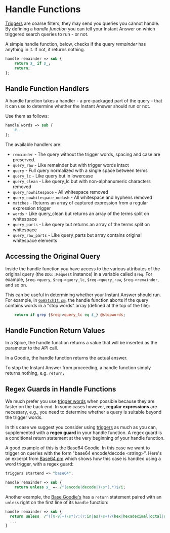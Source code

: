 # Handle Functions

[Triggers](http://docs.duckduckhack.com/backend-reference/triggers.html) are coarse filters; they may send you queries you cannot handle. By defining a *handle function* you can tell your Instant Answer on which triggered search queries to run - or not.

A simple handle function, below, checks if the query *remainder* has anything in it. If not, it returns nothing.

```perl
handle remainder => sub {
    return $_ if $_;
    return;
};
```

## Handle Function Handlers

A handle function takes a handler - a pre-packaged part of the query - that it can use to determine whether the Instant Answer should run or not. 

Use them as follows:

```perl
handle words => sub {
	#...
};
```

The available handlers are:

- `remainder` -  The query without the trigger words, spacing and case are preserved.                                        
- `query_raw` -  Like remainder but with trigger words intact                                                                          
- `query` -  Full query normalized with a single space between terms                                                                   
- `query_lc` -  Like query but in lowercase                                                                                            
- `query_clean` -  Like query_lc but with non-alphanumeric characters removed                                                          
- `query_nowhitespace` -  All whitespace removed                                                                                       
- `query_nowhitespace_nodash` -  All whitespace and hyphens removed                                                                    
- `matches` -  Returns an array of captured expression from a regular expression trigger                                               
- `words` -  Like query_clean but returns an array of the terms split on whitespace                                                    
- `query_parts` -  Like query but returns an array of the terms split on whitespace                                                    
- `query_raw_parts` -  Like query_parts but array contains original whitespace elements

## Accessing the Original Query

Inside the handle function you have access to the various attributes of the original query (the `DDG::Request` instance) in a variable called `$req`. For example, `$req->query`, `$req->query_lc`, `$req->query_raw`, `$req->remainder`, and so on.

This can be useful in determining whether your Instant Answer should run. For example, in [`GoWatchIt.pm`](https://github.com/duckduckgo/zeroclickinfo-spice/blob/d53dcf3842c337a626405af2bff0be28d85c1fd2/lib/DDG/Spice/GoWatchIt.pm#L22), the handle function aborts if the query contains words in a "stop words" array (defined at the top of the file):

```perl
	return if grep {$req->query_lc eq $_} @stopwords;
```

## Handle Function Return Values

In a Spice, the handle function returns a value that will be inserted as the parameter to the API call. 

In a Goodie, the handle function returns the actual answer.

To stop the Instant Answer from proceeding, a handle function simply returns nothing, e.g. `return;`

## Regex Guards in Handle Functions

We much prefer you use [trigger words](http://docs.duckduckhack.com/backend-reference/triggers.html) when possible because they are faster on the back end. In some cases however, **regular expressions** are necessary, e.g., you need to determine whether a query is suitable beyond the trigger words.

In this case we suggest you consider using [triggers](http://docs.duckduckhack.com/backend-reference/triggers.html) as much as you can, supplemented with a **regex guard** in your handle function. A regex guard is a conditional return statement at the very beginning of your handle function.

A good example of this is the Base64 Goodie. In this case we want to trigger on queries with the form "base64 encode/decode \<string\>". Here's an excerpt from [Base64.pm](https://github.com/duckduckgo/zeroclickinfo-goodies/blob/master/lib/DDG/Goodie/Base64.pm) which shows how this case is handled using a word trigger, with a regex guard:

```perl
triggers startend => "base64";

handle remainder => sub {
    return unless $_ =~ /^(encode|decode|)\s*(.*)$/i;
```

Another example, the [Base Goodie's](https://github.com/duckduckgo/zeroclickinfo-goodies/blob/master/lib/DDG/Goodie/Base.pm) has a `return` statement paired with an `unless` right on the first line of its `handle` function:

```perl
handle remainder => sub {
  return unless  /^([0-9]+)\s*(?:(?:in|as)\s+)?(hex|hexadecimal|octal|oct|binary|base\s*([0-9]+))$/;
  ...
}
```